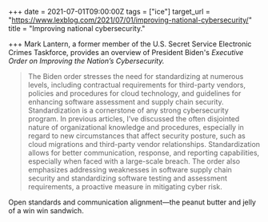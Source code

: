 +++
date = 2021-07-01T09:00:00Z
tags = ["ice"]
target_url = "https://www.lexblog.com/2021/07/01/improving-national-cybersecurity/"
title = "Improving national cybersecurity."

+++
Mark Lantern, a former member of the U.S. Secret Service Electronic Crimes Taskforce, provides an overview of President Biden's _Executive Order on Improving the Nation’s Cybersecurity._

> The Biden order stresses the need for standardizing at numerous levels, including contractual requirements for third-party vendors, policies and procedures for cloud technology, and guidelines for enhancing software assessment and supply chain security. Standardization is a cornerstone of any strong cybersecurity program. In previous articles, I’ve discussed the often disjointed nature of organizational knowledge and procedures, especially in regard to new circumstances that affect security posture, such as cloud migrations and third-party vendor relationships. Standardization allows for better communication, response, and reporting capabilities, especially when faced with a large-scale breach. The order also emphasizes addressing weaknesses in software supply chain security and standardizing software testing and assessment requirements, a proactive measure in mitigating cyber risk.

Open standards and communication alignment—the peanut butter and jelly of a win win sandwich.
